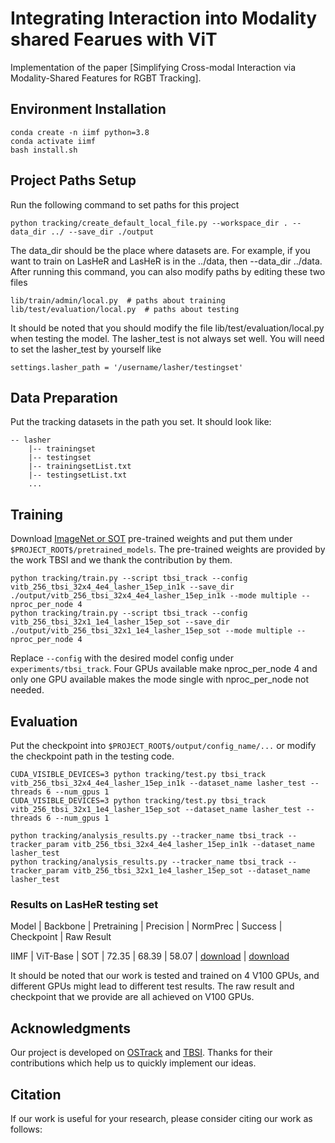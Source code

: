 # Integrating Interaction into Modality shared Fearues with ViT
Implementation of the paper [Simplifying Cross-modal Interaction via Modality-Shared Features for RGBT Tracking].

## Environment Installation
```
conda create -n iimf python=3.8
conda activate iimf
bash install.sh
```

## Project Paths Setup
Run the following command to set paths for this project
```
python tracking/create_default_local_file.py --workspace_dir . --data_dir ../ --save_dir ./output
```

The data_dir should be the place where datasets are. For example, if you want to train on LasHeR and LasHeR is in the ../data, then --data_dir ../data. 
After running this command, you can also modify paths by editing these two files
```
lib/train/admin/local.py  # paths about training
lib/test/evaluation/local.py  # paths about testing
```

It should be noted that you should modify the file lib/test/evaluation/local.py when testing the model. The lasher_test is not always set well. You will need to set the lasher_test by yourself like 
```
settings.lasher_path = '/username/lasher/testingset'
```

## Data Preparation
Put the tracking datasets in the path you set. It should look like:

```
-- lasher
    |-- trainingset
    |-- testingset
    |-- trainingsetList.txt
    |-- testingsetList.txt
    ...
```

## Training
Download [ImageNet or SOT](https://pan.baidu.com/s/1U42J6b3g1htma0OvmXRQCw?pwd=at5b) pre-trained weights and put them under `$PROJECT_ROOT$/pretrained_models`. The pre-trained weights are provided by the work TBSI and we thank the contribution by them.

```
python tracking/train.py --script tbsi_track --config vitb_256_tbsi_32x4_4e4_lasher_15ep_in1k --save_dir ./output/vitb_256_tbsi_32x4_4e4_lasher_15ep_in1k --mode multiple --nproc_per_node 4
python tracking/train.py --script tbsi_track --config vitb_256_tbsi_32x1_1e4_lasher_15ep_sot --save_dir ./output/vitb_256_tbsi_32x1_1e4_lasher_15ep_sot --mode multiple --nproc_per_node 4
```

Replace `--config` with the desired model config under `experiments/tbsi_track`. 
Four GPUs available make nproc_per_node 4 and only one GPU available makes the mode single with nproc_per_node not needed.

## Evaluation
Put the checkpoint into `$PROJECT_ROOT$/output/config_name/...` or modify the checkpoint path in the testing code.

```
CUDA_VISIBLE_DEVICES=3 python tracking/test.py tbsi_track vitb_256_tbsi_32x4_4e4_lasher_15ep_in1k --dataset_name lasher_test --threads 6 --num_gpus 1
CUDA_VISIBLE_DEVICES=3 python tracking/test.py tbsi_track vitb_256_tbsi_32x1_1e4_lasher_15ep_sot --dataset_name lasher_test --threads 6 --num_gpus 1

python tracking/analysis_results.py --tracker_name tbsi_track --tracker_param vitb_256_tbsi_32x4_4e4_lasher_15ep_in1k --dataset_name lasher_test
python tracking/analysis_results.py --tracker_name tbsi_track --tracker_param vitb_256_tbsi_32x1_1e4_lasher_15ep_sot --dataset_name lasher_test
```

### Results on LasHeR testing set

Model | Backbone | Pretraining | Precision | NormPrec | Success | Checkpoint | Raw Result

IIMF | ViT-Base | SOT | 72.35 | 68.39 | 58.07 | [download](https://pan.baidu.com/s/12m_cmMvbTbMnd-3ih3YQxA?pwd=Chen) | [download](https://pan.baidu.com/s/12m_cmMvbTbMnd-3ih3YQxA?pwd=Chen)

It should be noted that our work is tested and trained on 4 V100 GPUs, and different GPUs might lead to different test results. The raw result and checkpoint that we provide are all achieved on V100 GPUs.

## Acknowledgments
Our project is developed on [OSTrack](https://github.com/botaoye/OSTrack) and [TBSI](https://github.com/RyanHTR/TBSI). Thanks for their contributions which help us to quickly implement our ideas.

## Citation
If our work is useful for your research, please consider citing our work as follows:












